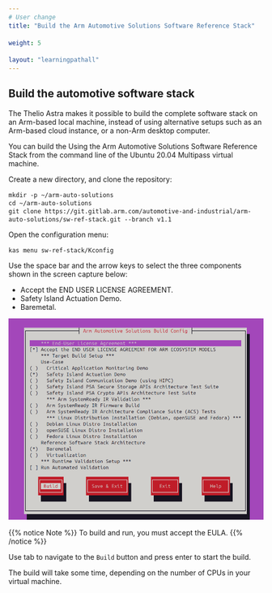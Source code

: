 ```yaml
---
# User change
title: "Build the Arm Automotive Solutions Software Reference Stack"

weight: 5

layout: "learningpathall"
---
```

## Build the automotive software stack

The Thelio Astra makes it possible to build the complete software stack on an Arm-based local machine, instead of using alternative setups such as an Arm-based cloud instance, or a non-Arm desktop computer.

You can build the Using the Arm Automotive Solutions Software Reference Stack from the command line of the Ubuntu 20.04 Multipass virtual machine. 

Create a new directory, and clone the repository:

```console
mkdir -p ~/arm-auto-solutions
cd ~/arm-auto-solutions
git clone https://git.gitlab.arm.com/automotive-and-industrial/arm-auto-solutions/sw-ref-stack.git --branch v1.1
```

Open the configuration menu:

```console
kas menu sw-ref-stack/Kconfig
```

Use the space bar and the arrow keys to select the three components shown in the screen capture below:
- Accept the END USER LICENSE AGREEMENT.
- Safety Island Actuation Demo.
- Baremetal. 

![configuration #center](configure.png)

{{% notice Note %}}
To build and run, you must accept the EULA. 
{{% /notice %}}

Use tab to navigate to the `Build` button and press enter to start the build.

The build will take some time, depending on the number of CPUs in your virtual machine.

